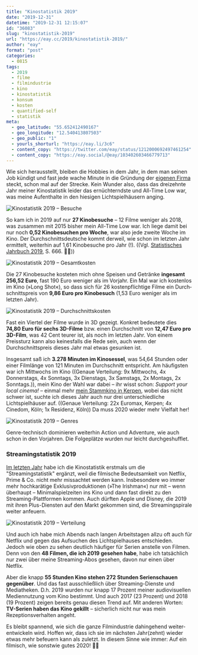 ```yaml
---
title: "Kinostatistik 2019"
date: "2019-12-31"
datetime: "2019-12-31 12:15:07"
id: "36083"
slug: "kinostatistik-2019"
url: "https://eay.cc/2019/kinostatistik-2019/"
author: "eay"
format: "post"
categories:
  - 0815
tags:
  - 2019
  - filme
  - filmindustrie
  - kino
  - kinostatistik
  - konsum
  - kosten
  - quantified-self
  - statistik
meta:
  - geo_latitude: "55.652412490167"
  - geo_longitude: "12.540413807503"
  - geo_public: "1"
  - yourls_shorturl: "https://eay.li/3c6"
  - content_copy: "https://twitter.com/eay/status/1212000692497461254"
  - content_copy: "https://eay.social/@eay/103402603466779713"
---
```


Wie sich herausstellt, bleiben die Hobbies in dem Jahr, in dem man seinen Job kündigt und fast jede wache Minute in die Gründung der [eigenen Firma](https://hypercode.de/) steckt, schon mal auf der Strecke. Kein Wunder also, dass das dreizehnte Jahr meiner Kinostatistik leider das ernüchterndste und All-Time Low war, was meine Aufenthalte in den hiesigen Lichtspielhäusern anging.

![Kinostatistik 2019 – Besuche](https://eay.cc/uploads/2019/kinostatistik2019_besuche.png)

So kam ich in 2019 auf nur **27 Kinobesuche** – 12 Filme weniger als 2018, was zusammen mit 2015 bisher mein All-Time Low war. Ich liege damit bei nur noch **0,52 Kinobesuchen pro Woche**, war also jede zweite Woche im Kino. Der Durch­schnitts­deutsche kommt derweil, wie schon im letzten Jahr ermittelt, weiterhin auf 1,61 Kinobesuche pro Jahr (!). ((Vgl. [Statistisches Jahrbuch 2019](https://www.destatis.de/DE/Themen/Querschnitt/Jahrbuch/_inhalt.html), S. 666. 🤘🏻))

![Kinostatistik 2019 – Gesamtkosten](https://eay.cc/uploads/2019/kinostatistik2019_kosten.png)

Die 27 Kinobesuche kosteten mich ohne Speisen und Getränke **ingesamt 256,52 Euro**, fast 190 Euro weniger als im Vorjahr. Ein Mal war ich kostenlos im Kino (»Long Shot«), so dass sich für 26 kosten­pflichtige Filme ein Durch­schnitts­preis von **9,86 Euro pro Kinobesuch** (1,53 Euro weniger als im letzten Jahr).

![Kinostatistik 2019 – Durchschnittskosten](https://eay.cc/uploads/2019/kinostatistik2019_preis.png)

Fast ein Viertel der Filme wurde in 3D gezeigt. Konkret bedeutete dies **74,80 Euro für sechs 3D-Filme** bzw. einen Durchschnitt von **12,47 Euro pro 3D-Film**, was 42 Cent teurer ist, als noch im letzten Jahr. Von einem Preissturz kann also keinesfalls die Rede sein, auch wenn der Durchschnittspreis dieses Jahr mal etwas gesunken ist.

Insgesamt saß ich **3.278 Minuten im Kinosessel**, was 54,64 Stunden oder einer Filmlänge von 121 Minuten im Durchschnitt entspricht. Am häufigsten war ich Mittwochs im Kino ((Genaue Verteilung: 9x Mittwochs, 4x Donnerstags, 4x Sonntags, 3x Dienstags, 3x Samstags, 2x Montags, 2x Sonntags.)), mein Kino der Wahl war dabei – ihr wisst schon: _Support your local cinema!_ – einmal mehr [mein Stammkino in Kerpen](http://www.euromax-cinemas.de/), wobei das nicht schwer ist, suchte ich dieses Jahr auch nur drei unterschiedliche Lichtspielhäuser auf. ((Genaue Verteilung: 22x Euromax, Kerpen; 4x Cinedom, Köln; 1x Residenz, Köln)) Da muss 2020 wieder mehr Vielfalt her!

![Kinostatistik 2019 – Genres](https://eay.cc/uploads/2019/kinostatistik2019_genres.png)

Genre-technisch dominieren weiterhin Action und Adventure, wie auch schon in den Vorjahren. Die Folgeplätze wurden nur leicht durchgeshufflet.

### Streamingstatistik 2019

[Im letzten Jahr](https://eay.cc/2018/kinostatistik-2018/) habe ich die Kinostatistik erstmals um die "Streamingstatistik" ergänzt, weil die filmische Bedeutsamkeit von Netflix, Prime & Co. nicht mehr missachtet werden kann. Insbesondere wo immer mehr hochkarätige Exklusiv­produktionen (»The Irishman«) nur mit – wenn überhaupt – Minimal­spielzeiten ins Kino und dann fast direkt zu den Streaming-Plattformen kommen. Auch dürften Apple und Disney, die 2019 mit ihren Plus-Diensten auf den Markt gekommen sind, die Streamingspirale weiter anfeuern.

![Kinostatistik 2019 – Verteilung](https://eay.cc/uploads/2019/kinostatistik2019_verteilung.png)

Und auch ich habe mich Abends nach langen Arbeitstagen allzu oft auch für Netflix und gegen das Aufsuchen des Lichtspielhauses entschieden. Jedoch wie oben zu sehen deutlich häufiger für Serien anstelle von Filmen. Denn von den **48 Filmen, die ich 2019 gesehen habe**, habe ich tatsächlich nur zwei über meine Streaming-Abos gesehen, davon nur einen über Netflix.

Aber die knapp **55 Stunden Kino stehen 272 Stunden Serienschauen gegen­über**. Und das fast ausschließlich über Streaming-Dienste und Mediatheken. D.h. 2019 wurden nur knapp 17 Prozent meiner audiovisuellen Mediennutzung vom Kino bestimmt. Und auch 2017 (23 Prozent) und 2018 (19 Prozent) zeigen bereits genau diesen Trend auf. Mit anderen Worten: **TV-Serien haben das Kino gekillt** – sicherlich nicht nur was mein Rezeptions­verhalten angeht.

Es bleibt spannend, wie sich die ganze Filmindustrie dahingehend weiter­entwickeln wird. Hoffen wir, dass ich sie im nächsten Jahr(zehnt) wieder etwas mehr befeuern kann als zuletzt. In diesem Sinne wie immer: Auf ein filmisch, wie sonstwie gutes 2020! ✌🏻
